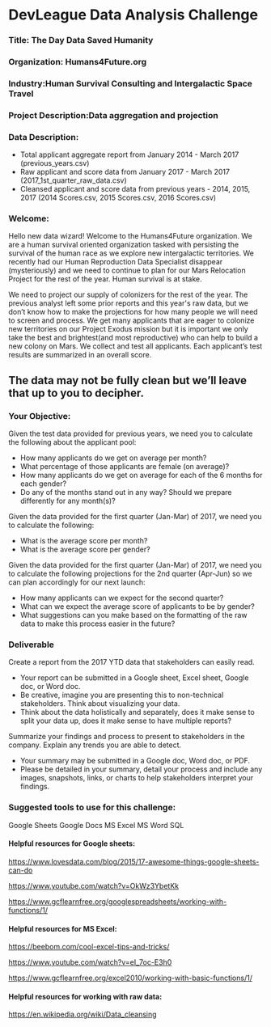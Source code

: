 # DevLeague Data Analysis Challenge

### Title:  The Day Data Saved Humanity
### Organization: Humans4Future.org
### Industry:Human Survival Consulting and Intergalactic Space Travel
### Project Description:Data aggregation and projection
### Data Description:
  - Total applicant aggregate report from January 2014 - March 2017 (previous_years.csv)
  - Raw applicant and score data from January 2017 - March 2017 (2017_1st_quarter_raw_data.csv)
  - Cleansed applicant and score data from previous years - 2014, 2015, 2017 (2014 Scores.csv, 2015 Scores.csv, 2016 Scores.csv)
### Welcome:
Hello new data wizard! Welcome to the Humans4Future organization. We are a human survival oriented organization tasked with persisting the survival of the human race as we explore new intergalactic territories. We recently had our Human Reproduction Data Specialist disappear (mysteriously) and we need to continue to plan for our Mars Relocation Project for the rest of the year. Human survival is at stake.

We need to project our supply of colonizers for the rest of the year. The previous analyst left some prior reports and this year's raw data, but we don’t know how to make the projections for how many people we will need to screen and process. 
We get many applicants that are eager to colonize new territories on our Project Exodus mission but it is important we only take the best and brightest(and most reproductive) who can help to build a new colony on Mars. We collect and test all applicants. Each applicant’s test results are summarized in an overall score. 


## The data may not be fully clean but we’ll leave that up to you to decipher.

### Your Objective:
Given the test data provided for previous years, we need you to calculate the following about the applicant pool:
  - How many applicants do we get on average per month?
  - What percentage of those applicants are female (on average)?
  - How many applicants do we get on average for each of the 6 months for each gender?
  - Do any of the months stand out in any way? Should we prepare differently for any month(s)?

Given the data provided for the first quarter (Jan-Mar) of 2017, we need you to calculate the following:
  - What is the average score per month?
  - What is the average score per gender?

Given the data provided for the first quarter (Jan-Mar) of 2017, we need you to calculate the following projections for the 2nd quarter (Apr-Jun) so we can plan accordingly for our next launch:
  - How many applicants can we expect for the second quarter?
  - What can we expect the average score of applicants to be by gender?
  - What suggestions can you make based on the formatting of the raw data to make this process easier in the future?


### Deliverable
Create a report from the 2017 YTD data that stakeholders can easily read.
  - Your report can be submitted in a Google sheet, Excel sheet, Google doc, or Word doc.
  - Be creative, imagine you are presenting this to non-technical stakeholders. Think about visualizing your data.
  - Think about the data holistically and separately, does it make sense to split your data up, does it make sense to have multiple reports?

Summarize your findings and process to present to stakeholders in the company. Explain any trends you are able to detect.
  - Your summary may be submitted in a Google doc, Word doc, or PDF.
  - Please be detailed in your summary, detail your process and include any images, snapshots, links, or charts to help stakeholders interpret your findings.

### Suggested tools to use for this challenge:
Google Sheets
Google Docs
MS Excel
MS Word
SQL


#### Helpful resources for Google sheets: 
https://www.lovesdata.com/blog/2015/17-awesome-things-google-sheets-can-do

https://www.youtube.com/watch?v=OkWz3YbetKk

https://www.gcflearnfree.org/googlespreadsheets/working-with-functions/1/

#### Helpful resources for MS Excel:
https://beebom.com/cool-excel-tips-and-tricks/

https://www.youtube.com/watch?v=eI_7oc-E3h0

https://www.gcflearnfree.org/excel2010/working-with-basic-functions/1/

#### Helpful resources for working with raw data:
https://en.wikipedia.org/wiki/Data_cleansing
